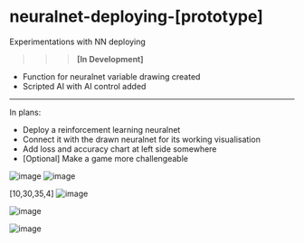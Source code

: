 # neuralnet-deploying-[prototype]
Experimentations with NN deploying

>>> <b>[In Development]</b>

* Function for neuralnet variable drawing created
* Scripted AI with AI control added

___
In plans:
* Deploy a reinforcement learning neuralnet
* Connect it with the drawn neuralnet for its working visualisation
* Add loss and accuracy chart at left side somewhere
* [Optional] Make a game more challengeable

![image](https://user-images.githubusercontent.com/109345462/219030576-ffc2615c-9a10-4657-b21a-67f53adfd879.png)
![image](https://user-images.githubusercontent.com/109345462/219030789-93fbbe91-1c94-4ba8-a74f-a47b0066799c.png)

[10,30,35,4]
![image](https://user-images.githubusercontent.com/109345462/219031535-5d8dab36-6ad8-499b-971b-e44d71d23062.png)

![image](https://user-images.githubusercontent.com/109345462/220466542-ee6016a9-92ea-4efd-bc9b-653e4369b99c.png)

![image](https://user-images.githubusercontent.com/109345462/222693362-55a772bc-148e-4b10-86d2-b22e9737e779.png)

